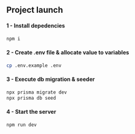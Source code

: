 ## Project launch

#### 1 - Install depedencies

```bash
npm i
```

#### 2 - Create .env file & allocate value to variables

```bash
cp .env.example .env
```

#### 3 - Execute db migration & seeder

```bash
npx prisma migrate dev
npx prisma db seed
```

#### 4 - Start the server

```bash
npm run dev
```
